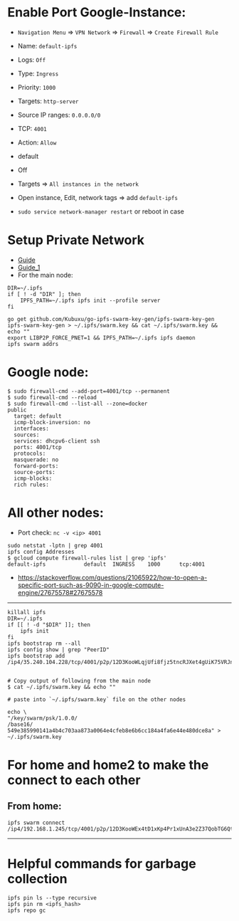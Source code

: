 # Enable Port Google-Instance:


- `Navigation Menu` => `VPN Network` => `Firewall` => `Create Firewall Rule`


- Name: `default-ipfs`
- Logs: `Off`
- Type: `Ingress`
- Priority: `1000`
- Targets: `http-server`
- Source IP ranges: `0.0.0.0/0`
- TCP: `4001`
- Action: `Allow`
- default
- Off
- Targets => `All instances in the network`
- Open instance, Edit, network tags => add `default-ipfs`
- `sudo service network-manager restart` or reboot in case

# Setup Private Network

- [Guide](https://github.com/ipfs/go-ipfs/blob/master/docs/experimental-features.md#private-networks)
- [Guide_1](https://www.geekdecoder.com/setting-up-a-private-ipfs-network-with-ipfs-and-ipfs-cluster/)
- For the main node:

```
DIR=~/.ipfs
if [ ! -d "DIR" ]; then
	IPFS_PATH=~/.ipfs ipfs init --profile server
fi

go get github.com/Kubuxu/go-ipfs-swarm-key-gen/ipfs-swarm-key-gen
ipfs-swarm-key-gen > ~/.ipfs/swarm.key && cat ~/.ipfs/swarm.key && echo ""
export LIBP2P_FORCE_PNET=1 && IPFS_PATH=~/.ipfs ipfs daemon
ipfs swarm addrs
```

# Google node:

```
$ sudo firewall-cmd --add-port=4001/tcp --permanent
$ sudo firewall-cmd --reload
$ sudo firewall-cmd --list-all --zone=docker
public
  target: default
  icmp-block-inversion: no
  interfaces:
  sources:
  services: dhcpv6-client ssh
  ports: 4001/tcp
  protocols:
  masquerade: no
  forward-ports:
  source-ports:
  icmp-blocks:
  rich rules:
```


# All other nodes:

- Port check: `nc -v <ip> 4001`

```
sudo netstat -lptn | grep 4001
ipfs config Addresses
$ gcloud compute firewall-rules list | grep 'ipfs'
default-ipfs            default  INGRESS    1000      tcp:4001
```
- https://stackoverflow.com/questions/21065922/how-to-open-a-specific-port-such-as-9090-in-google-compute-engine/27675578#27675578

----------------------------------------

```
killall ipfs
DIR=~/.ipfs
if [[ ! -d "$DIR" ]]; then
	ipfs init
fi
ipfs bootstrap rm --all
ipfs config show | grep "PeerID"
ipfs bootstrap add /ip4/35.240.104.228/tcp/4001/p2p/12D3KooWLqjUfi8fjz5tncRJXet4gUiK75VRJnB5E16Z8mVJ9c8N


# Copy output of following from the main node
$ cat ~/.ipfs/swarm.key && echo ""

# paste into `~/.ipfs/swarm.key` file on the other nodes

echo \
"/key/swarm/psk/1.0.0/
/base16/
549e385990141a4b4c703aa873a0064e4cfeb8e6b6cc184a4fa6e44e480dce8a" > ~/.ipfs/swarm.key
```

# For home and home2 to make the connect to each other

## From home:
```
ipfs swarm connect /ip4/192.168.1.245/tcp/4001/p2p/12D3KooWEx4tD1xKp4Pr1xUnA3e2Z37QobTG6Qtv2YwySLGKUB9Z"
```

----------------------------------------

# Helpful commands for garbage collection

```
ipfs pin ls --type recursive
ipfs pin rm <ipfs_hash>
ipfs repo gc
```
